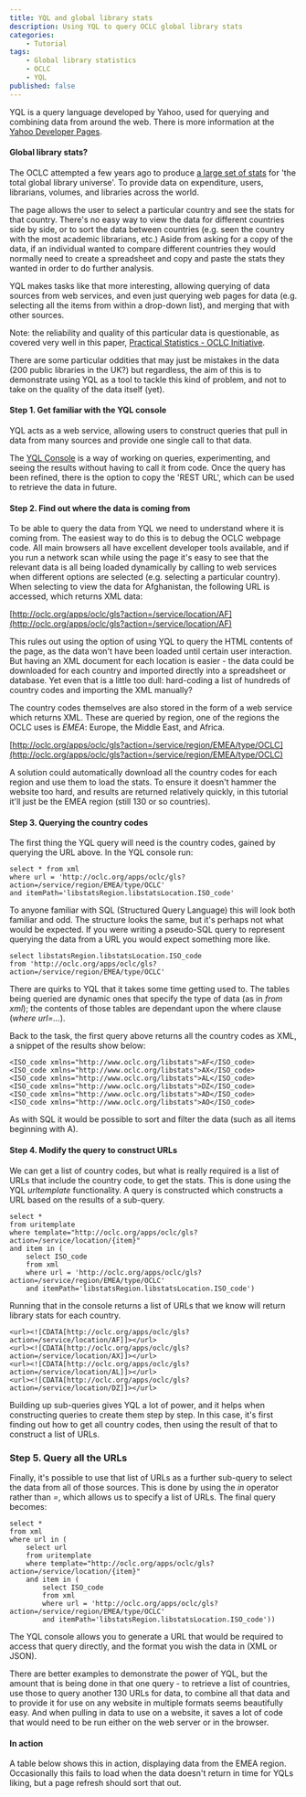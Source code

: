 ```yaml
---
title: YQL and global library stats
description: Using YQL to query OCLC global library stats
categories:
    - Tutorial
tags:
    - Global library statistics
    - OCLC
    - YQL
published: false
---
```


YQL is a query language developed by Yahoo, used for querying and combining data from around the web. There is more information at the [Yahoo Developer Pages](https://developer.yahoo.com/yql/).

#### Global library stats?

The OCLC attempted a few years ago to produce [a large set of stats](http://oclc.org/global-library-statistics.en.html) for 'the total global library universe'. To provide data on expenditure, users, librarians, volumes, and libraries across the world.

The page allows the user to select a particular country and see the stats for that country. There's no easy way to view the data for different countries side by side, or to sort the data between countries (e.g. seen the country with the most academic librarians, etc.) Aside from asking for a copy of the data, if an individual wanted to compare different countries they would normally need to create a spreadsheet and copy and paste the stats they wanted in order to do further analysis.

YQL makes tasks like that more interesting, allowing querying of data sources from web services, and even just querying web pages for data (e.g. selecting all the items from within a drop-down list), and merging that with other sources.

Note: the reliability and quality of this particular data is questionable, as covered very well in this paper, [Practical Statistics - OCLC Initiative](https://sites.google.com/site/practicalstatistics/2-events/ifla-singapore/oclc-initiative).

There are some particular oddities that may just be mistakes in the data (200 public libraries in the UK?) but regardless, the aim of this is to demonstrate using YQL as a tool to tackle this kind of problem, and not to take on the quality of the data itself (yet).

#### Step 1. Get familiar with the YQL console

YQL acts as a web service, allowing users to construct queries that pull in data from many sources and provide one single call to that data.

The [YQL Console](https://developer.yahoo.com/yql/console/) is a way of working on queries, experimenting, and seeing the results without having to call it from code. Once the query has been refined, there is the option to copy the 'REST URL', which can be used to retrieve the data in future.

#### Step 2. Find out where the data is coming from

To be able to query the data from YQL we need to understand where it is coming from. The easiest way to do this is to debug the OCLC webpage code. All main browsers all have excellent developer tools available, and if you run a network scan while using the page it's easy to see that the relevant data is all being loaded dynamically by calling to web services when different options are selected (e.g. selecting a particular country). When selecting to view the data for Afghanistan, the following URL is accessed, which returns XML data:

[http://oclc.org/apps/oclc/gls?action=/service/location/AF](http://oclc.org/apps/oclc/gls?action=/service/location/AF)

This rules out using the option of using YQL to query the HTML contents of the page, as the data won't have been loaded until certain user interaction. But having an XML document for each location is easier - the data could be downloaded for each country and imported directly into a spreadsheet or database. Yet even that is a little too dull: hard-coding a list of hundreds of country codes and importing the XML manually?

The country codes themselves are also stored in the form of a web service which returns XML. These are queried by region, one of the regions the OCLC uses is *EMEA*: Europe, the Middle East, and Africa.

[http://oclc.org/apps/oclc/gls?action=/service/region/EMEA/type/OCLC](http://oclc.org/apps/oclc/gls?action=/service/region/EMEA/type/OCLC)

A solution could automatically download all the country codes for each region and use them to load the stats. To ensure it doesn't hammer the website too hard, and results are returned relatively quickly, in this tutorial it'll just be the EMEA region (still 130 or so countries).

#### Step 3. Querying the country codes

The first thing the YQL query will need is the country codes, gained by querying the URL above. In the YQL console run:
<pre class="prettyprint linenums"><code class="language-sql">select * from xml
where url = 'http://oclc.org/apps/oclc/gls?action=/service/region/EMEA/type/OCLC'
and itemPath='libstatsRegion.libstatsLocation.ISO_code'</code></pre>

To anyone familiar with SQL (Structured Query Language) this will look both familiar and odd. The structure looks the same, but it's perhaps not what would be expected. If you were writing a pseudo-SQL query to represent querying the data from a URL you would expect something more like.

<pre class="prettyprint linenums"><code class="language-sql">select libstatsRegion.libstatsLocation.ISO_code
from 'http://oclc.org/apps/oclc/gls?action=/service/region/EMEA/type/OCLC'</code></pre>

There are quirks to YQL that it takes some time getting used to. The tables being queried are dynamic ones that specify the type of data (as in *from xml*); the contents of those tables are dependant upon the where clause (*where url=...*).

Back to the task, the first query above returns all the country codes as XML, a snippet of the results show below:

<pre class="prettyprint linenums"><code class="language-html">&lt;ISO_code xmlns=&quot;http://www.oclc.org/libstats&quot;&gt;AF&lt;/ISO_code&gt;
&lt;ISO_code xmlns=&quot;http://www.oclc.org/libstats&quot;&gt;AX&lt;/ISO_code&gt;
&lt;ISO_code xmlns=&quot;http://www.oclc.org/libstats&quot;&gt;AL&lt;/ISO_code&gt;
&lt;ISO_code xmlns=&quot;http://www.oclc.org/libstats&quot;&gt;DZ&lt;/ISO_code&gt;
&lt;ISO_code xmlns=&quot;http://www.oclc.org/libstats&quot;&gt;AD&lt;/ISO_code&gt;
&lt;ISO_code xmlns=&quot;http://www.oclc.org/libstats&quot;&gt;AO&lt;/ISO_code&gt;</code></pre>

As with SQL it would be possible to sort and filter the data (such as all items beginning with A).

#### Step 4. Modify the query to construct URLs

We can get a list of country codes, but what is really required is a list of URLs that include the country code, to get the stats.  This is done using the YQL *urltemplate* functionality.  A query is constructed which constructs a URL based on the results of a sub-query.

<pre class="prettyprint linenums"><code>select *
from uritemplate
where template="http://oclc.org/apps/oclc/gls?action=/service/location/{item}"
and item in (
    select ISO_code
    from xml
    where url = 'http://oclc.org/apps/oclc/gls?action=/service/region/EMEA/type/OCLC'
    and itemPath='libstatsRegion.libstatsLocation.ISO_code')</code></pre>

Running that in the console returns a list of URLs that we know will return library stats for each country.

<pre class="prettyprint linenums"><code class="language-html">&lt;url&gt;&lt;![CDATA[http://oclc.org/apps/oclc/gls?action=/service/location/AF]]&gt;&lt;/url&gt;
&lt;url&gt;&lt;![CDATA[http://oclc.org/apps/oclc/gls?action=/service/location/AX]]&gt;&lt;/url&gt;
&lt;url&gt;&lt;![CDATA[http://oclc.org/apps/oclc/gls?action=/service/location/AL]]&gt;&lt;/url&gt;
&lt;url&gt;&lt;![CDATA[http://oclc.org/apps/oclc/gls?action=/service/location/DZ]]&gt;&lt;/url&gt;</code></pre>

Building up sub-queries gives YQL a lot of power, and it helps when constructing queries to create them step by step.  In this case, it's first finding out how to get all country codes, then using the result of that to construct a list of URLs.

### Step 5.  Query all the URLs

Finally, it's possible to use that list of URLs as a further sub-query to select the data from all of those sources. This is done by using the *in* operator rather than *=*, which allows us to specify a list of URLs.  The final query becomes:

<pre class="prettyprint linenums"><code>select *
from xml
where url in (
    select url
    from uritemplate
    where template="http://oclc.org/apps/oclc/gls?action=/service/location/{item}"
    and item in (
        select ISO_code
        from xml
        where url = 'http://oclc.org/apps/oclc/gls?action=/service/region/EMEA/type/OCLC'
        and itemPath='libstatsRegion.libstatsLocation.ISO_code'))</code></pre>

The YQL console allows you to generate a URL that would be required to access that query directly, and the format you wish the data in (XML or JSON).

There are better examples to demonstrate the power of YQL, but the amount that is being done in that one query - to retrieve a list of countries, use those to query another 130 URLs for data, to combine all that data and to provide it for use on any website in multiple formats seems beautifully easy. And when pulling in data to use on a website, it saves a lot of code that would need to be run either on the web server or in the browser.

#### In action

A table below shows this in action, displaying data from the EMEA region. Occasionally this fails to load when the data doesn't return in time for YQLs liking, but a page refresh should sort that out.